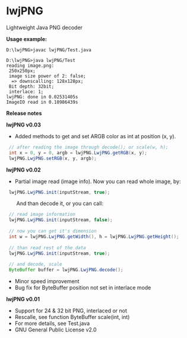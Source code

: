 # lwjPNG
Lightweight Java PNG decoder

**Usage example:**
```
D:\lwjPNG>javac lwjPNG/Test.java

D:\lwjPNG>java lwjPNG/Test
reading image.png:
 250x250px;
 image size power of 2: false;
  => downscalling: 128x128px;
 Bit depth: 32bit;
 interlace: 1;
lwjPNG: done in 0.02531405s
ImageIO read in 0.10986439s
```
**Release notes**

**lwjPNG v0.03**
* Added methods to get and set ARGB color as int at position (x, y).
```java
 // after reading the image through decode(); or scale(w, h);
 int x = 0, y = 0, argb = lwjPNG.LwjPNG.getRGB(x, y);
 lwjPNG.LwjPNG.setRGB(x, y, argb);
```

**lwjPNG v0.02**
* Partial image read (image info).
Now you can read whole image, by:
```java
 lwjPNG.LwjPNG.init(inputStream, true);
```
&nbsp;&nbsp;&nbsp;&nbsp;&nbsp;&nbsp; And than decode it, or you can call:
```java
 // read image information
 lwjPNG.LwjPNG.init(inputStream, false);
 
 // now you can get it's dimension
 int w = lwjPNG.LwjPNG.getWidth(), h = lwjPNG.LwjPNG.getHeight();
 
 // than read rest of the data
 lwjPNG.LwjPNG.init(inputStream, true);
 
 // and decode, scale
 ByteBuffer buffer = lwjPNG.LwjPNG.decode();
```
* Minor speed improvement
* Bug fix for ByteBuffer position not set in interlace mode

**lwjPNG v0.01**
* Support for 24 & 32 bit PNG, interlaced or not
* Rescalle, see function ByteBuffer scale(int, int)
* For more details, see Test.java
* GNU General Public License v2.0
